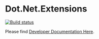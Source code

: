 # Dot.Net.Extensions

[![Build status](https://ci.appveyor.com/api/projects/status/7naggm2lvjcikgn2?svg=true)](https://ci.appveyor.com/project/samaysar/dotnet-devfast)

Please find [Developer Documentation Here](/docs/index.md).